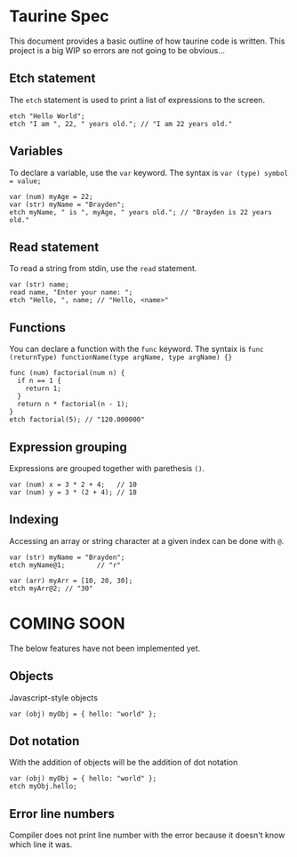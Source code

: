 # Taurine Spec

This document provides a basic outline of how taurine code is written. This project is a big WIP so errors are not going to be obvious...

## Etch statement

The `etch` statement is used to print a list of expressions to the screen.

```
etch "Hello World";
etch "I am ", 22, " years old."; // "I am 22 years old."
```

## Variables

To declare a variable, use the `var` keyword. The syntax is `var (type) symbol = value;`

```
var (num) myAge = 22;
var (str) myName = "Brayden";
etch myName, " is ", myAge, " years old."; // "Brayden is 22 years old."
```

## Read statement

To read a string from stdin, use the `read` statement.

```
var (str) name;
read name, "Enter your name: ";
etch "Hello, ", name; // "Hello, <name>"
```

## Functions

You can declare a function with the `func` keyword. The syntaix is `func (returnType) functionName(type argName, type argName) {}`

```
func (num) factorial(num n) {
  if n == 1 {
    return 1;
  }
  return n * factorial(n - 1);
}
etch factorial(5); // "120.000000"
```

## Expression grouping

Expressions are grouped together with parethesis `()`.

```
var (num) x = 3 * 2 + 4;   // 10
var (num) y = 3 * (2 + 4); // 18
```

## Indexing

Accessing an array or string character at a given index can be done with `@`.

```
var (str) myName = "Brayden";
etch myName@1;        // "r"

var (arr) myArr = [10, 20, 30];
etch myArr@2; // "30"
```

# COMING SOON

The below features have not been implemented yet.

## Objects

Javascript-style objects

```
var (obj) myObj = { hello: "world" };
```

## Dot notation

With the addition of objects will be the addition of dot notation

```
var (obj) myObj = { hello: "world" };
etch myObj.hello;
```

## Error line numbers
Compiler does not print line number with the error because it doesn't know which line it was.

